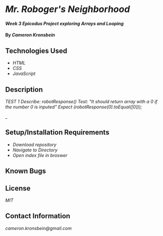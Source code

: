 # _Mr. Roboger's Neighborhood_

#### _Week 3 Epicodus Project exploring Arrays and Looping_

#### By _**Cameron Kronsbein**_

## Technologies Used

* _HTML_
* _CSS_
* _JavaScript_


## Description

_TEST 1_
_Describe: robotResponse()_
_Test: "It should return array with a 0 if the number 0 is inputed"_
_Expect (robotResponse(0).toEqual([0]));_

_

## Setup/Installation Requirements

* _Download repository_
* _Navigate to Directory_
* _Open index file in broswer_


## Known Bugs


## License

_MIT_

## Contact Information

_cameron.kronsbein@gmail.com_
